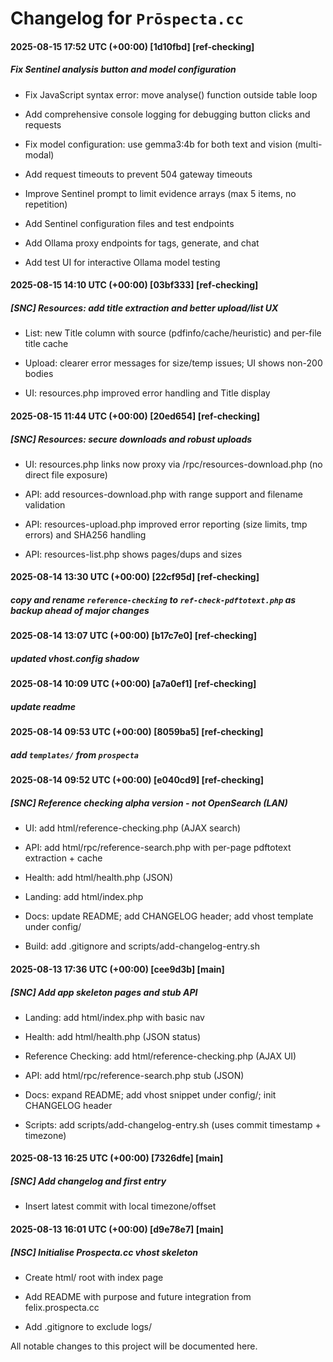 # Changelog for `Prōspecta.cc`

#### 2025-08-15 17:52 UTC (+00:00) [1d10fbd] [ref-checking]

##### Fix Sentinel analysis button and model configuration

- Fix JavaScript syntax error: move analyse() function outside table loop

- Add comprehensive console logging for debugging button clicks and requests

- Fix model configuration: use gemma3:4b for both text and vision (multi-modal)

- Add request timeouts to prevent 504 gateway timeouts

- Improve Sentinel prompt to limit evidence arrays (max 5 items, no repetition)

- Add Sentinel configuration files and test endpoints

- Add Ollama proxy endpoints for tags, generate, and chat

- Add test UI for interactive Ollama model testing



#### 2025-08-15 14:10 UTC (+00:00) [03bf333] [ref-checking]

##### [SNC] Resources: add title extraction and better upload/list UX

- List: new Title column with source (pdfinfo/cache/heuristic) and per-file title cache

- Upload: clearer error messages for size/temp issues; UI shows non-200 bodies

- UI: resources.php improved error handling and Title display



#### 2025-08-15 11:44 UTC (+00:00) [20ed654] [ref-checking]

##### [SNC] Resources: secure downloads and robust uploads

- UI: resources.php links now proxy via /rpc/resources-download.php (no direct file exposure)

- API: add resources-download.php with range support and filename validation

- API: resources-upload.php improved error reporting (size limits, tmp errors) and SHA256 handling

- API: resources-list.php shows pages/dups and sizes



#### 2025-08-14 13:30 UTC (+00:00) [22cf95d] [ref-checking]

##### copy and rename `reference-checking` to `ref-check-pdftotext.php` as backup ahead of major changes





#### 2025-08-14 13:07 UTC (+00:00) [b17c7e0] [ref-checking]

##### updated vhost.config shadow





#### 2025-08-14 10:09 UTC (+00:00) [a7a0ef1] [ref-checking]

##### update readme





#### 2025-08-14 09:53 UTC (+00:00) [8059ba5] [ref-checking]

##### add `templates/` from `prospecta`





#### 2025-08-14 09:52 UTC (+00:00) [e040cd9] [ref-checking]

##### [SNC] Reference checking alpha version - not OpenSearch (LAN)

- UI: add html/reference-checking.php (AJAX search)

- API: add html/rpc/reference-search.php with per-page pdftotext extraction + cache

- Health: add html/health.php (JSON)

- Landing: add html/index.php

- Docs: update README; add CHANGELOG header; add vhost template under config/

- Build: add .gitignore and scripts/add-changelog-entry.sh



#### 2025-08-13 17:36 UTC (+00:00) [cee9d3b] [main]

##### [SNC] Add app skeleton pages and stub API

- Landing: add html/index.php with basic nav

- Health: add html/health.php (JSON status)

- Reference Checking: add html/reference-checking.php (AJAX UI)

- API: add html/rpc/reference-search.php stub (JSON)

- Docs: expand README; add vhost snippet under config/; init CHANGELOG header

- Scripts: add scripts/add-changelog-entry.sh (uses commit timestamp + timezone)



#### 2025-08-13 16:25 UTC (+00:00) [7326dfe] [main]

##### [SNC] Add changelog and first entry

- Insert latest commit with local timezone/offset



#### 2025-08-13 16:01 UTC (+00:00) [d9e78e7] [main]

##### [NSC] Initialise Prospecta.cc vhost skeleton

- Create html/ root with index page

- Add README with purpose and future integration from felix.prospecta.cc

- Add .gitignore to exclude logs/


All notable changes to this project will be documented here.







